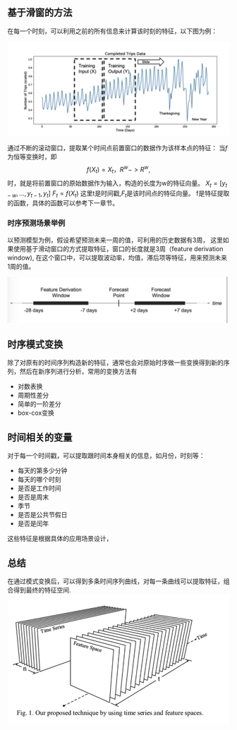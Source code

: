 ## 基于滑窗的方法
在每一个时刻，可以利用之前的所有信息来计算该时刻的特征，以下图为例：

![IMAGE](resources/83934C5C8CAF6D62CDDAE161E7286337.jpg)

通过不断的滚动窗口，提取某个时间点前置窗口的数据作为该样本点的特征：
当$f$为恒等变换时，即$$f(X_t) =X_t，  R^{w} ->  R^{w},  $$时，就是将前置窗口的原始数据作为输入，构造的长度为w的特征向量。
${X_t} = [y_{t-w},\dots,y_{t-1}, y_{t}]$
$F_t = f(X_t)$ 
这里t是时间戳,$F_t$是该时间点的特征向量。
f是特征提取的函数，具体的函数可以参考下一章节。

### 时序预测场景举例

以预测模型为例，假设希望预测未来一周的值，可利用的历史数据有3周，
这里如果使用基于滑动窗口的方式提取特征，窗口的长度就是3周（feature derivation window), 在这个窗口中，可以提取波动率，均值，滞后项等特征，用来预测未来1周的值。

![IMAGE](resources/BBBA44FAEEAC377E812774A072E54387.jpg)

## 时序模式变换
除了对原有的时间序列构造新的特征，通常也会对原始时序做一些变换得到新的序列，然后在新序列进行分析，常用的变换方法有
- 对数表换
- 周期性差分
- 简单的一阶差分
- box-cox变换

## 时间相关的变量
对于每一个时间戳，可以提取跟时间本身相关的信息，如月份，时刻等：
- 每天的第多少分钟
- 每天的哪个时刻
- 是否是工作时间
- 是否是周末
- 季节
- 是否是公共节假日
- 是否是闰年

这些特征是根据具体的应用场景设计，

## 总结
在通过模式变换后，可以得到多条时间序列曲线，对每一条曲线可以提取特征，组合得到最终的特征空间.
![IMAGE](resources/ECE2282FB09058A01FFDDCA79DD671FD.jpg )



